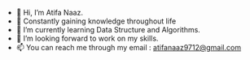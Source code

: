 - 👋 Hi, I’m Atifa Naaz.
- 👀 Constantly gaining knowledge throughout life
- 🌱 I’m currently learning Data Structure and Algorithms.
- 💞️ I’m looking forward to work on my skills.
- 📫 You can reach me through my email : atifanaaz9712@gmail.com

<!---
AtifaNaaz/AtifaNaaz is a ✨ special ✨ repository because its `README.md` (this file) appears on your GitHub profile.
You can click the Preview link to take a look at your changes.
--->
